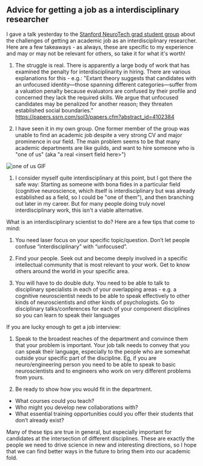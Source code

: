 ## Advice for getting a job as a interdisciplinary researcher

I gave a talk yesterday to the [Stanford NeuroTech grad student group](https://neuroscience.stanford.edu/mbct/training-programs/neuro-tech-training-program) about the challenges of getting an academic job as an interdisciplinary researcher.  Here are a few takeaways - as always, these are specific to my experience and may or may not be relevant for others, so take it for what it's worth!

1.  The struggle is real.  There is apparently a large body of work that has examined the penalty for interdisciplinarity in hiring.  There are various explanations for this - e.g.: "Extant theory suggests that candidates with an unfocused identity—those spanning different categories—suffer from a valuation penalty because evaluators are confused by their profile and concerned they lack the required skills. We argue that unfocused candidates may be penalized for another reason; they threaten established social boundaries."  https://papers.ssrn.com/sol3/papers.cfm?abstract_id=4102384

2. I have seen it in my own group. One former member of the group was unable to find an academic job despite a very strong CV and major prominence in our field.  The main problem seems to be that many academic departments are like guilds, and want to hire someone who is "one of us" (aka "a real \<insert field here\>")

![one of us GIF](https://media.giphy.com/media/Ae7SI3LoPYj8Q/giphy.gif)

1. I consider myself quite interdisciplinary at this point, but I got there the safe way: Starting as someone with bona fides in a particular field (cognitive neuroscience, which itself is interdisciplinary but was already established as a field, so I could be "one of them"), and then branching out later in my career. But for many people doing truly novel interdisciplinary work, this isn't a viable alternative.

What is an interdisciplinary scientist to do?  Here are a few tips that come to mind:

1. You need laser focus on your specific topic/question.
Don’t let people confuse “interdisciplinary” with “unfocused”.

2. Find your people.  Seek out and become deeply involved in a specific intellectual community that is most relevant to your work.  Get to know others around the world in your specific area.  

3. You will have to do double duty.  You need to be able to talk to disciplinary specialists in each of your overlapping areas - e.g. a cognitive neuroscientist needs to be able to speak effectively to other kinds of neuroscientists and other kinds of psychologists.  Go to disciplinary talks/conferences for each of your component disciplines so you can learn to speak their languages

If you are lucky enough to get a job interview:

1. Speak to the broadest reaches of the department and convince them that your problem is important.
Your job talk needs to convey that you can speak their language, especially to the people who are somewhat outside your specific part of the discipline.  Eg, if you are neuro/engineering person you need to be able to speak to basic neuroscientists and to engineers who work on very different problems from yours.

2. Be ready to show how you would fit in the department.

- What courses could you teach?
- Who might you develop new collaborations with?
- What essential training opportunities could you offer their students that don’t already exist?

Many of these tips are true in general, but especially important for candidates at the intersection of different disciplines.  These are exactly the people we need to drive science in new and interesting directions, so I hope that we can find better ways in the future to bring them into our academic fold.
